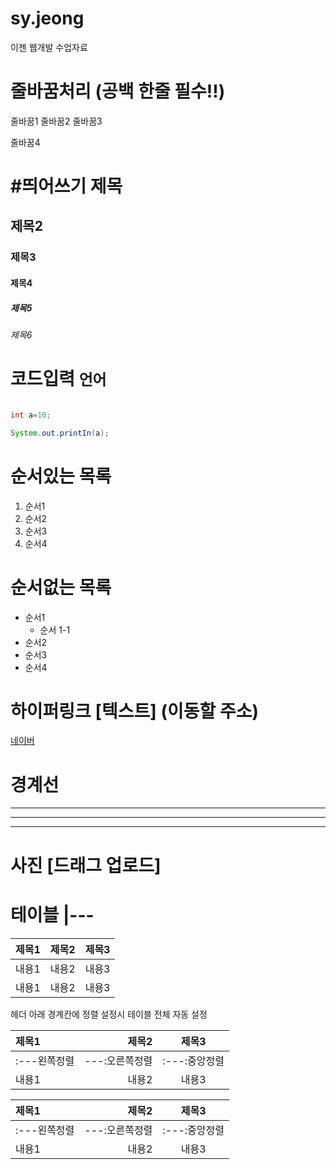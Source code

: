 # sy.jeong
이젠 웹개발 수업자료

# 줄바꿈처리 (공백 한줄 필수!!)

줄바꿈1 줄바꿈2
줄바꿈3

줄바꿈4

# #띄어쓰기 제목

## 제목2
### 제목3
#### 제목4
##### 제목5
###### 제목6

# 코드입력 ```언어```

```java

int a=10;

System.out.printIn(a);

```

# 순서있는 목록

 1. 순서1
 2. 순서2
 3. 순서3
 4. 순서4

# 순서없는 목록

 - 순서1
   - 순서 1-1
 - 순서2
 - 순서3
 - 순서4

# 하이퍼링크 [텍스트] (이동할 주소)

[네이버](http://www.naver.com/)


# 경계선
-----
----
----

# 사진 [드래그 업로드]

# 테이블 |---

|제목1|제목2|제목3|
|---|---|---|
|내용1|내용2|내용3|
|내용1|내용2|내용3|

헤더 아래 경계칸에 정렬 설정시 테이블 전체 자동 설정

|제목1|제목2|제목3|
|:---|---:|:---:|
|:---왼쪽정렬|---:오른쪽정렬|:---:중앙정렬|
|내용1|내용2|내용3|

|제목1|제목2|제목3|
|:---|---:|:---:|
|:---왼쪽정렬|---:오른쪽정렬|:---:중앙정렬|
|내용1|내용2|내용3|








